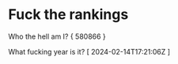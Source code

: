 # Fuck the rankings

Who the hell am I?
{ 580866 }

What fucking year is it?
[ 2024-02-14T17:21:06Z ]

